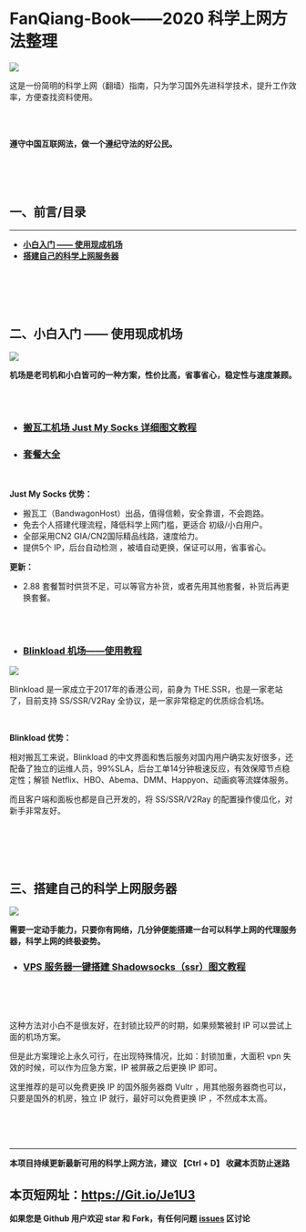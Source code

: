 # FanQiang-Book——2020 科学上网方法整理

![](https://github.com/xiaoming-ssr/FanQiang-Book/blob/master/1.jpg)

这是一份简明的科学上网（翻墙）指南，只为学习国外先进科学技术，提升工作效率，方便查找资料使用。

<br/>
<br/>

**遵守中国互联网法，做一个遵纪守法的好公民。**

<br/>
<br/>
<br/>

## 一、前言/目录
-------
* [**小白入门 —— 使用现成机场**](#0)
* [**搭建自己的科学上网服务器**](#1)

<br/>
<br/>
<br/>
<br/>


<span id="0">二、小白入门 —— 使用现成机场</span>
-------------
![](https://github.com/xiaoming-ssr/FanQiang-Book/blob/master/2.png)

**机场是老司机和小白皆可的一种方案，性价比高，省事省心，稳定性与速度兼顾。**

<br/>
<br/>

+ ### [搬瓦工机场 Just My Socks 详细图文教程](http://1t.click/bsae)

+ ### [套餐大全](https://git.io/JeMYp)

<br/>

**Just My Socks 优势：**

+ 搬瓦工（BandwagonHost）出品，值得信赖，安全靠谱，不会跑路。
+ 免去个人搭建代理流程，降低科学上网门槛，更适合 初级/小白用户。
+ 全部采用CN2 GIA/CN2国际精品线路，速度给力。
+ 提供5个 IP，后台自动检测 ，被墙自动更换，保证可以用，省事省心。

**更新：**

+ 2.88 套餐暂时供货不足，可以等官方补货，或者先用其他套餐，补货后再更换套餐。

<br/>
<br/>

+ ### [Blinkload 机场——使用教程](http://1t.click/b9pH)

![](https://github.com/xiaoming-ssr/FanQiang-Book/blob/master/4.png)

Blinkload 是一家成立于2017年的香港公司，前身为 THE.SSR，也是一家老站了，目前支持 SS/SSR/V2Ray 全协议，是一家非常稳定的优质综合机场。

<br/>

**Blinkload 优势：**

相对搬瓦工来说，Blinkload 的中文界面和售后服务对国内用户确实友好很多，还配备了独立的运维人员，99%SLA，后台工单14分钟极速反应，有效保障节点稳定性；解锁 Netflix、HBO、Abema、DMM、Happyon、动画疯等流媒体服务。

而且客户端和面板也都是自己开发的，将 SS/SSR/V2Ray 的配置操作傻瓜化，对新手非常友好。

<br/>
<br/>
<br/>
<br/>


<span id="1">三、搭建自己的科学上网服务器</span>
----------------
![](https://github.com/xiaoming-ssr/FanQiang-Book/blob/master/3.png)

**需要一定动手能力，只要你有网络，几分钟便能搭建一台可以科学上网的代理服务器，科学上网的终极姿势。**

+ ### <a href="http://1t.click/brYS" target="_blank" >VPS 服务器一键搭建 Shadowsocks（ssr）图文教程</a>


<br/>
<br/>
<br/>

这种方法对小白不是很友好，在封锁比较严的时期，如果频繁被封 IP 可以尝试上面的机场方案。

但是此方案理论上永久可行，在出现特殊情况，比如：封锁加重，大面积 vpn 失效的时候，可以作为应急方案，IP 被屏蔽之后更换 IP 即可。

这里推荐的是可以免费更换 IP 的国外服务器商 Vultr ，用其他服务器商也可以，只要是国外的机房，独立 IP 就行，最好可以免费更换 IP ，不然成本太高。

<br/>
<br/>
<br/>

----

**本项目持续更新最新可用的科学上网方法，建议 【Ctrl + D】 收藏本页防止迷路**

## 本页短网址：https://Git.io/Je1U3

**如果您是 Github 用户欢迎 star 和 Fork，有任何问题 [issues](https://github.com/xiaoming-ssr/FanQiang-Book/issues) 区讨论**
